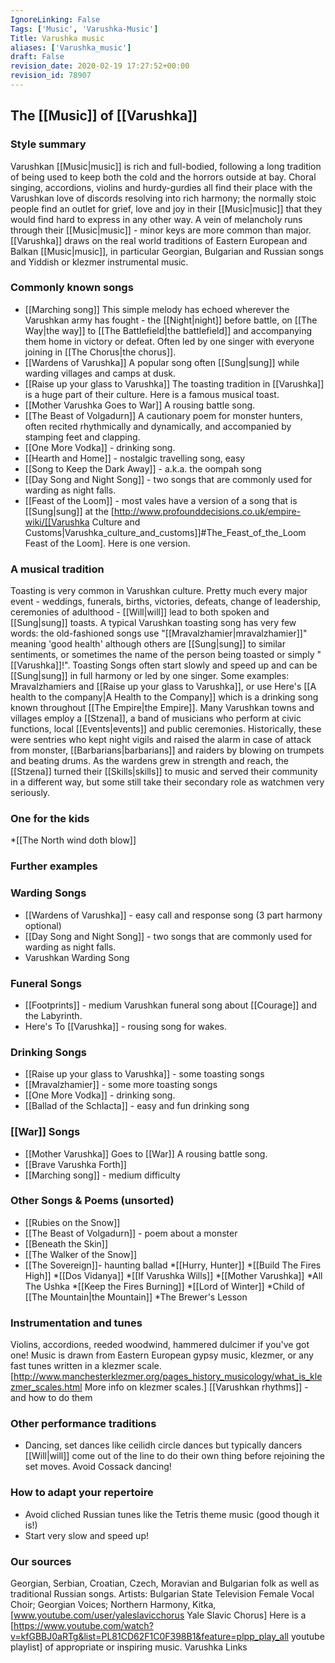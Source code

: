 ```yaml
---
IgnoreLinking: False
Tags: ['Music', 'Varushka-Music']
Title: Varushka music
aliases: ['Varushka_music']
draft: False
revision_date: 2020-02-19 17:27:52+00:00
revision_id: 78907
---
```


## The [[Music]] of [[Varushka]]
### Style summary
Varushkan [[Music|music]] is rich and full-bodied, following a long tradition of being used to keep both the cold and the horrors outside at bay. Choral singing, accordions, violins and hurdy-gurdies all find their place with the Varushkan love of discords resolving into rich harmony; the normally stoic people find an outlet for grief, love and joy in their [[Music|music]] that they would find hard to express in any other way. A vein of melancholy runs through their [[Music|music]] - minor keys are more common than major.
[[Varushka]] draws on the real world traditions of Eastern European and Balkan [[Music|music]], in particular Georgian, Bulgarian and Russian songs and Yiddish or klezmer instrumental music.
### Commonly known songs
* [[Marching song]] This simple melody has echoed wherever the Varushkan army has fought - the [[Night|night]] before battle, on [[The Way|the way]] to [[The Battlefield|the battlefield]] and accompanying them home in victory or defeat. Often led by one singer with everyone joining in [[The Chorus|the chorus]].
* [[Wardens of Varushka]] A popular song often [[Sung|sung]] while warding villages and camps at dusk.
* [[Raise up your glass to Varushka]] The toasting tradition in [[Varushka]] is a huge part of their culture. Here is a famous musical toast.
* [[Mother Varushka Goes to War]] A rousing battle song.
* [[The Beast of Volgadurn]] A cautionary poem for monster hunters, often recited rhythmically and dynamically, and accompanied by stamping feet and clapping.
* [[One More Vodka]] - drinking song.
* [[Hearth and Home]] - nostalgic travelling song, easy
* [[Song to Keep the Dark Away]] - a.k.a. the oompah song
* [[Day Song and Night Song]] - two songs that are commonly used for warding as night falls.
* [[Feast of the Loom]] - most vales have a version of a song that is [[Sung|sung]] at the [http://www.profounddecisions.co.uk/empire-wiki/[[Varushka Culture and Customs|Varushka_culture_and_customs]]#The_Feast_of_the_Loom Feast of the Loom]. Here is one version.
### A musical tradition
Toasting is very common in Varushkan culture. Pretty much every major event - weddings, funerals, births, victories, defeats, change of leadership, ceremonies of adulthood - [[Will|will]] lead to both spoken and [[Sung|sung]] toasts. A typical Varushkan toasting song has very few words: the old-fashioned songs use "[[Mravalzhamier|mravalzhamier]]" meaning 'good health' although others are [[Sung|sung]] to similar sentiments, or sometimes the name of the person being toasted or simply "[[Varushka]]!". Toasting Songs often start slowly and speed up and can be [[Sung|sung]] in full harmony or led by one singer. Some examples: Mravalzhamiers and [[Raise up your glass to Varushka]], or use Here's [[A health to the company|A Health to the Company]] which is a drinking song known throughout [[The Empire|the Empire]].
Many Varushkan towns and villages employ a [[Stzena]], a band of musicians who perform at civic functions, local [[Events|events]] and public ceremonies. Historically, these were sentries who kept night vigils and raised the alarm in case of attack from monster, [[Barbarians|barbarians]] and raiders by blowing on trumpets and beating drums. As the wardens grew in strength and reach, the [[Stzena]] turned their [[Skills|skills]] to music and served their community in a different way, but some still take their secondary role as watchmen very seriously.
### One for the kids
*[[The North wind doth blow]]
### Further examples
### Warding Songs
* [[Wardens of Varushka]] - easy call and response song (3 part harmony optional)
* [[Day Song and Night Song]] - two songs that are commonly used for warding as night falls.
* Varushkan Warding Song
### Funeral Songs
* [[Footprints]] - medium Varushkan funeral song about [[Courage]] and the Labyrinth.
* Here's To [[Varushka]] - rousing song for wakes.
### Drinking Songs
* [[Raise up your glass to Varushka]] - some toasting songs
* [[Mravalzhamier]] - some more toasting songs
* [[One More Vodka]] - drinking song.
* [[Ballad of the Schlacta]] - easy and fun drinking song
### [[War]] Songs
* [[Mother Varushka]] Goes to [[War]] A rousing battle song.
* [[Brave Varushka Forth]]
* [[Marching song]] - medium difficulty
### Other Songs & Poems (unsorted)
* [[Rubies on the Snow]]
* [[The Beast of Volgadurn]] - poem about a monster
* [[Beneath the Skin]]
* [[The Walker of the Snow]]
* [[The Sovereign]]- haunting ballad
*[[Hurry, Hunter]]
*[[Build The Fires High]]
*[[Dos Vidanya]]
*[[If Varushka Wills]]
*[[Mother Varushka]]
*All The  Ushka
*[[Keep the Fires Burning]]
*[[Lord of Winter]]
*Child of [[The Mountain|the Mountain]]
*The Brewer's Lesson
### Instrumentation and tunes
Violins, accordions, reeded woodwind, hammered dulcimer if you've got one! Music is drawn from Eastern European gypsy music, klezmer, or any fast tunes written in a klezmer scale. [http://www.manchesterklezmer.org/pages_history_musicology/what_is_klezmer_scales.html More info on klezmer scales.]
[[Varushkan rhythms]] - and how to do them
### Other performance traditions
* Dancing, set dances like ceilidh circle dances but typically dancers [[Will|will]] come out of the line to do their own thing before rejoining the set moves. Avoid Cossack dancing!
### How to adapt your repertoire
* Avoid cliched Russian tunes like the Tetris theme music (good though it is!)
* Start very slow and speed up!
### Our sources
Georgian, Serbian, Croatian, Czech, Moravian and Bulgarian folk as well as traditional Russian songs. Artists: Bulgarian State Television Female Vocal Choir; Georgian Voices; Northern Harmony, Kitka, [www.youtube.com/user/yaleslavicchorus Yale Slavic Chorus]
Here is a [https://www.youtube.com/watch?v=kfGBBJ0aRTg&list=PL81CD62F1C0F398B1&feature=plpp_play_all youtube playlist] of appropriate or inspiring music.
Varushka Links